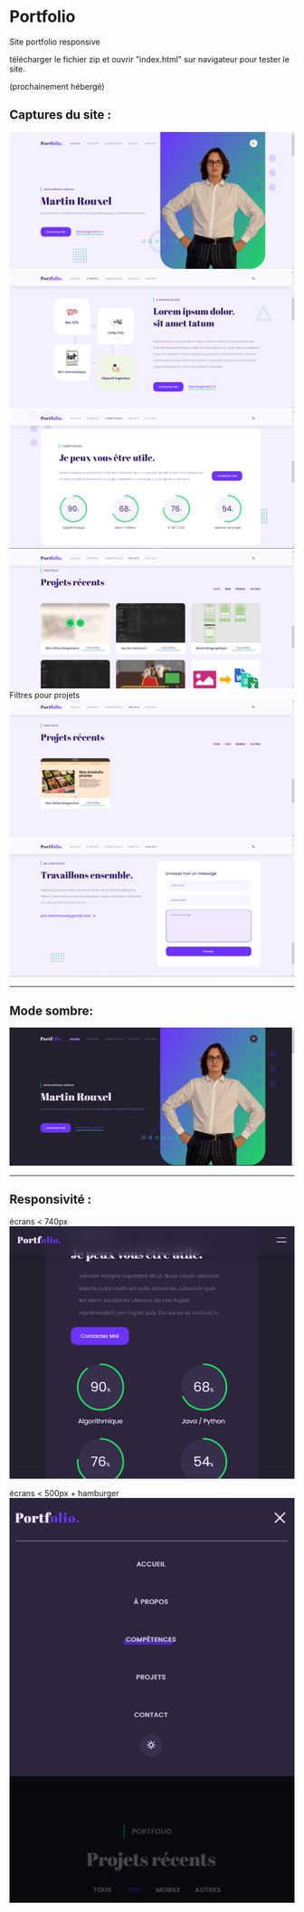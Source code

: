 # Portfolio

Site portfolio responsive

télécharger le fichier zip et ouvrir "index.html" sur navigateur pour tester le site.

(prochainement hébergé)

## Captures du site :

<img src="./Captures/Capture1.PNG">
<img src="./Captures/Capture2.PNG">
<img src="./Captures/Capture3.PNG">
<img src="./Captures/Capture4.PNG">
Filtres pour projets
<img src="./Captures/Captureprojets.PNG">
<img src="./Captures/Capture5.PNG">

---

## Mode sombre:

<img src="./Captures/Capturesombre.PNG">

---

## Responsivité :

écrans < 740px
<img src="./Captures/CaptureResp1.PNG">

écrans < 500px + hamburger
<img src="./Captures/CaptureResp2.PNG">
